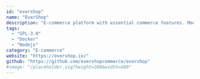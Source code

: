 ```yaml
---
id: "evershop"
name: "EverShop"
description: "E-commerce platform with essential commerce features. Modular architecture and fully customizable."
tags:
  - "GPL-3.0"
  - "Docker"
  - "Nodejs"
category: "E-commerce"
website: "https://evershop.io/"
github: "https://github.com/evershopcommerce/evershop"
#image: "/placeholder.svg?height=300&width=400"
---
```


